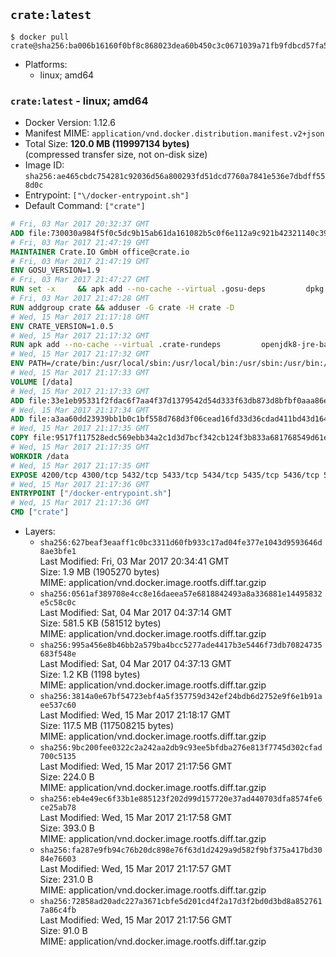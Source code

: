 ## `crate:latest`

```console
$ docker pull crate@sha256:ba006b16160f0bf8c868023dea60b450c3c0671039a71fb9fdbcd57fa555c36d
```

-	Platforms:
	-	linux; amd64

### `crate:latest` - linux; amd64

-	Docker Version: 1.12.6
-	Manifest MIME: `application/vnd.docker.distribution.manifest.v2+json`
-	Total Size: **120.0 MB (119997134 bytes)**  
	(compressed transfer size, not on-disk size)
-	Image ID: `sha256:ae465cbdc754281c92036d56a800293fd51dcd7760a7841e536e7dbdff558d0c`
-	Entrypoint: `["\/docker-entrypoint.sh"]`
-	Default Command: `["crate"]`

```dockerfile
# Fri, 03 Mar 2017 20:32:37 GMT
ADD file:730030a984f5f0c5dc9b15ab61da161082b5c0f6e112a9c921b42321140c3927 in / 
# Fri, 03 Mar 2017 21:47:19 GMT
MAINTAINER Crate.IO GmbH office@crate.io
# Fri, 03 Mar 2017 21:47:19 GMT
ENV GOSU_VERSION=1.9
# Fri, 03 Mar 2017 21:47:27 GMT
RUN set -x     && apk add --no-cache --virtual .gosu-deps         dpkg         gnupg         curl     && export ARCH=$(echo $(dpkg --print-architecture) | cut -d"-" -f3)     && curl -o /usr/local/bin/gosu -fSL "https://github.com/tianon/gosu/releases/download/$GOSU_VERSION/gosu-$ARCH"     && curl -o /usr/local/bin/gosu.asc -fSL "https://github.com/tianon/gosu/releases/download/$GOSU_VERSION/gosu-$ARCH.asc"     && export GNUPGHOME="$(mktemp -d)"     && gpg --keyserver ha.pool.sks-keyservers.net --recv-keys B42F6819007F00F88E364FD4036A9C25BF357DD4     && gpg --batch --verify /usr/local/bin/gosu.asc /usr/local/bin/gosu     && rm -r "$GNUPGHOME" /usr/local/bin/gosu.asc     && chmod +x /usr/local/bin/gosu     && gosu nobody true     && apk del .gosu-deps
# Fri, 03 Mar 2017 21:47:28 GMT
RUN addgroup crate && adduser -G crate -H crate -D
# Wed, 15 Mar 2017 21:17:18 GMT
ENV CRATE_VERSION=1.0.5
# Wed, 15 Mar 2017 21:17:32 GMT
RUN apk add --no-cache --virtual .crate-rundeps         openjdk8-jre-base         python3         openssl         sigar     && apk add --no-cache --virtual .build-deps         curl         gnupg         tar     && curl -fSL -O https://cdn.crate.io/downloads/releases/crate-$CRATE_VERSION.tar.gz     && curl -fSL -O https://cdn.crate.io/downloads/releases/crate-$CRATE_VERSION.tar.gz.asc     && export GNUPGHOME="$(mktemp -d)"     && gpg --keyserver ha.pool.sks-keyservers.net --recv-keys 90C23FC6585BC0717F8FBFC37FAAE51A06F6EAEB     && gpg --batch --verify crate-$CRATE_VERSION.tar.gz.asc crate-$CRATE_VERSION.tar.gz     && rm -r "$GNUPGHOME" crate-$CRATE_VERSION.tar.gz.asc     && mkdir /crate     && tar -xf crate-$CRATE_VERSION.tar.gz -C /crate --strip-components=1     && rm crate-$CRATE_VERSION.tar.gz     && ln -s /usr/bin/python3 /usr/bin/python     && rm /crate/plugins/sigar/lib/libsigar-amd64-linux.so     && apk del .build-deps
# Wed, 15 Mar 2017 21:17:32 GMT
ENV PATH=/crate/bin:/usr/local/sbin:/usr/local/bin:/usr/sbin:/usr/bin:/sbin:/bin
# Wed, 15 Mar 2017 21:17:33 GMT
VOLUME [/data]
# Wed, 15 Mar 2017 21:17:33 GMT
ADD file:33e1eb95331f2fdac6f7aa4f37d1379542d54d333f63db873d8bfbf0aaa86e2d in /crate/config/crate.yml 
# Wed, 15 Mar 2017 21:17:34 GMT
ADD file:a3aa60dd23939bb1b0c1bf558d768d3f06cead16fd33d36cdad411bd43d16448 in /crate/config/logging.yml 
# Wed, 15 Mar 2017 21:17:35 GMT
COPY file:9517f117528edc569ebb34a2c1d3d7bcf342cb124f3b833a681768549d61ebfb in / 
# Wed, 15 Mar 2017 21:17:35 GMT
WORKDIR /data
# Wed, 15 Mar 2017 21:17:35 GMT
EXPOSE 4200/tcp 4300/tcp 5432/tcp 5433/tcp 5434/tcp 5435/tcp 5436/tcp 5437/tcp 5438/tcp 5439/tcp 5440/tcp 5441/tcp 5442/tcp 5443/tcp 5444/tcp 5445/tcp 5446/tcp 5447/tcp 5448/tcp 5449/tcp 5450/tcp 5451/tcp 5452/tcp 5453/tcp 5454/tcp 5455/tcp 5456/tcp 5457/tcp 5458/tcp 5459/tcp 5460/tcp 5461/tcp 5462/tcp 5463/tcp 5464/tcp 5465/tcp 5466/tcp 5467/tcp 5468/tcp 5469/tcp 5470/tcp 5471/tcp 5472/tcp 5473/tcp 5474/tcp 5475/tcp 5476/tcp 5477/tcp 5478/tcp 5479/tcp 5480/tcp 5481/tcp 5482/tcp 5483/tcp 5484/tcp 5485/tcp 5486/tcp 5487/tcp 5488/tcp 5489/tcp 5490/tcp 5491/tcp 5492/tcp 5493/tcp 5494/tcp 5495/tcp 5496/tcp 5497/tcp 5498/tcp 5499/tcp 5500/tcp 5501/tcp 5502/tcp 5503/tcp 5504/tcp 5505/tcp 5506/tcp 5507/tcp 5508/tcp 5509/tcp 5510/tcp 5511/tcp 5512/tcp 5513/tcp 5514/tcp 5515/tcp 5516/tcp 5517/tcp 5518/tcp 5519/tcp 5520/tcp 5521/tcp 5522/tcp 5523/tcp 5524/tcp 5525/tcp 5526/tcp 5527/tcp 5528/tcp 5529/tcp 5530/tcp 5531/tcp 5532/tcp
# Wed, 15 Mar 2017 21:17:36 GMT
ENTRYPOINT ["/docker-entrypoint.sh"]
# Wed, 15 Mar 2017 21:17:36 GMT
CMD ["crate"]
```

-	Layers:
	-	`sha256:627beaf3eaaff1c0bc3311d60fb933c17ad04fe377e1043d9593646d8ae3bfe1`  
		Last Modified: Fri, 03 Mar 2017 20:34:41 GMT  
		Size: 1.9 MB (1905270 bytes)  
		MIME: application/vnd.docker.image.rootfs.diff.tar.gzip
	-	`sha256:0561af389708e4cc8e16daeea57e6818842493a8a336881e14495832e5c58c0c`  
		Last Modified: Sat, 04 Mar 2017 04:37:14 GMT  
		Size: 581.5 KB (581512 bytes)  
		MIME: application/vnd.docker.image.rootfs.diff.tar.gzip
	-	`sha256:995a456e8b46bb2a579ba4bcc5277ade4417b3e5446f73db70824735683f548e`  
		Last Modified: Sat, 04 Mar 2017 04:37:13 GMT  
		Size: 1.2 KB (1198 bytes)  
		MIME: application/vnd.docker.image.rootfs.diff.tar.gzip
	-	`sha256:3814a0e67bf54723ebf4a5f357759d342ef24bdb6d2752e9f6e1b91aee537c60`  
		Last Modified: Wed, 15 Mar 2017 21:18:17 GMT  
		Size: 117.5 MB (117508215 bytes)  
		MIME: application/vnd.docker.image.rootfs.diff.tar.gzip
	-	`sha256:9bc200fee0322c2a242aa2db9c93ee5bfdba276e813f7745d302cfad700c5135`  
		Last Modified: Wed, 15 Mar 2017 21:17:56 GMT  
		Size: 224.0 B  
		MIME: application/vnd.docker.image.rootfs.diff.tar.gzip
	-	`sha256:eb4e49ec6f33b1e885123f202d99d157720e37ad440703dfa8574fe6ce25ab78`  
		Last Modified: Wed, 15 Mar 2017 21:17:58 GMT  
		Size: 393.0 B  
		MIME: application/vnd.docker.image.rootfs.diff.tar.gzip
	-	`sha256:fa287e9fb94c76b20dc898e76f63d1d2429a9d582f9bf375a417bd3084e76603`  
		Last Modified: Wed, 15 Mar 2017 21:17:57 GMT  
		Size: 231.0 B  
		MIME: application/vnd.docker.image.rootfs.diff.tar.gzip
	-	`sha256:72858ad20adc227a3671cbfe5d201cd4f2a17d3f2bd0d3bd8a8527617a86c4fb`  
		Last Modified: Wed, 15 Mar 2017 21:17:56 GMT  
		Size: 91.0 B  
		MIME: application/vnd.docker.image.rootfs.diff.tar.gzip
